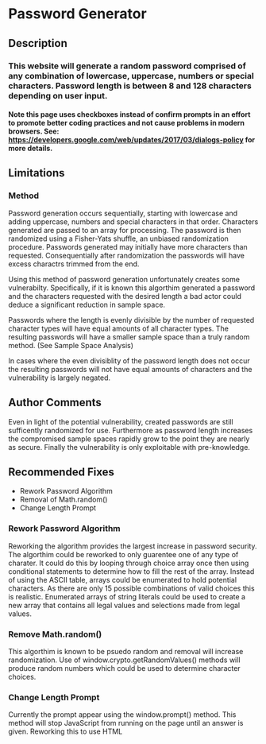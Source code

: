 # Password Generator

## Description
### This website will generate a random password comprised of any combination of lowercase, uppercase, numbers or special characters. Password length is between 8 and 128 characters depending on user input.
#### Note this page uses checkboxes instead of confirm prompts in an effort to promote better coding practices and not cause problems in modern browsers. See: https://developers.google.com/web/updates/2017/03/dialogs-policy for more details.
## Limitations

### Method

Password generation occurs sequentially, starting with lowercase and adding uppercase, numbers and special characters in that order. Characters generated are passed to an array for processing. The password is then randomized using a Fisher-Yats shuffle, an unbiased randomization procedure. Passwords generated may initially have more characters than requested. Consequentially after randomization the passwords will have excess charactrs trimmed from the end.

Using this method of password generation unfortunately creates some vulnerabilty. Specifically, if it is known this algorthim generated a password and the characters requested with the desired length a bad actor could deduce a significant reduction in sample space.

Passwords where the length is evenly divisible by the number of requested character types will have equal amounts of all character types. The resulting passwords will have a smaller sample space than a truly random method. (See Sample Space Analysis)

In cases where the even divisiblity of the password length does not occur the resulting passwords will not have equal amounts of characters and the vulnerability is largely negated.  

## Author Comments
Even in light of the potential vulnerability, created passwords are still sufficently randomized for use. Furthermore as password length increases the compromised sample spaces rapidly grow to the point they are nearly as secure. Finally the vulnerability is only exploitable with pre-knowledge. 
 

## Recommended Fixes

* Rework Password Algorithm
* Removal of Math.random()
* Change Length Prompt

### Rework Password Algorithm
Reworking the algorithm provides the largest increase in password security. The algorthim could be reworked to only guarentee one of any type of charater. It could do this by looping through choice array once then using conditional statements to determine how to fill the rest of the array. 
Instead of using the ASCII table, arrays could be enumerated to hold potential characters. As there are only 15 possible combinations of valid choices this is realistic. Enumerated arrays of string literals could be used to create a new array that contains all legal values and selections made from legal values.

### Remove Math.random()
This algorthim is known to be psuedo random and removal will increase randomization. Use of window.crypto.getRandomValues() methods will produce random numbers which could be used to determine character choices. 

### Change Length Prompt
Currently the prompt appear using the window.prompt() method. This method will stop JavaScript from running on the page until an answer is given. Reworking this to use HTML <dialog> to not intterupt code exection.

## Sample Space Analysis
Given a password of length 8 using all character types:
The sample space where all possible values are of equal chance is 76^8 approximately 1.11e15. The method used here will actually have 26^4 * 10^2 * 14^2 approximately 8.96e9. This reduces the sample space by more than 99.9%. 

Comparitively, a password of length 8 using only lowercase letters will have a sample space of 2.08e11. The following table shows the complete comparison of vulnerable sample spaces vs true random of passwords of various lengths where all characters are included in generation. 


| Length | letters | exponent | numerals | exponent2 | special chars | exponent3 | Sample Space | True Random | Sample Space2 |
| ------ | ------- | -------- | -------- | --------- | ------------- | --------- | ------------ | ----------- | ------------- |
| 8      | 26      | 4        | 10       | 2         | 14            | 2         | 8.96E+09     | 76          | 1.11303E+15   |
| 12     | 26      | 6        | 10       | 4         | 14            | 4         | 1.19E+17     | 76          | 3.71333E+22   |
| 16     | 26      | 8        | 10       | 6         | 14            | 6         | 1.57E+24     | 76          | 1.23885E+30   |
| 20     | 26      | 10       | 10       | 8         | 14            | 8         | 2.08E+31     | 76          | 4.13306E+37   |
| 24     | 26      | 12       | 10       | 10        | 14            | 10        | 2.76E+38     | 76          | 1.37888E+45   |
| 28     | 26      | 14       | 10       | 12        | 14            | 12        | 3.66E+45     | 76          | 4.60024E+52   |
| 32     | 26      | 16       | 10       | 14        | 14            | 14        | 4.85E+52     | 76          | 1.53474E+60   |
| 36     | 26      | 18       | 10       | 16        | 14            | 16        | 6.42E+59     | 76          | 5.12023E+67   |
| 40     | 26      | 20       | 10       | 18        | 14            | 18        | 8.51E+66     | 76          | 1.70822E+75   |
| 44     | 26      | 22       | 10       | 20        | 14            | 20        | 1.13E+74     | 76          | 5.69899E+82   |
| 48     | 26      | 24       | 10       | 22        | 14            | 22        | 1.49E+81     | 76          | 1.90131E+90   |
| 52     | 26      | 26       | 10       | 24        | 14            | 24        | 1.98E+88     | 76          | 6.34318E+97   |
| 56     | 26      | 28       | 10       | 26        | 14            | 26        | 2.62E+95     | 76          | 2.1162E+105   |
| 60     | 26      | 30       | 10       | 28        | 14            | 28        | 3.47E+102    | 76          | 7.0602E+112   |
| 64     | 26      | 32       | 10       | 30        | 14            | 30        | 4.60E+109    | 76          | 2.3554E+120   |
| 68     | 26      | 34       | 10       | 32        | 14            | 32        | 6.10E+116    | 76          | 7.8582E+127   |
| 72     | 26      | 36       | 10       | 34        | 14            | 34        | 8.08E+123    | 76          | 2.6217E+135   |
| 76     | 26      | 38       | 10       | 36        | 14            | 36        | 1.07E+131    | 76          | 8.7465E+142   |
| 80     | 26      | 40       | 10       | 38        | 14            | 38        | 1.42E+138    | 76          | 2.918E+150    |
| 84     | 26      | 42       | 10       | 40        | 14            | 40        | 1.88E+145    | 76          | 9.7351E+157   |
| 88     | 26      | 44       | 10       | 42        | 14            | 42        | 2.49E+152    | 76          | 3.2479E+165   |
| 92     | 26      | 46       | 10       | 44        | 14            | 44        | 3.30E+159    | 76          | 1.0836E+173   |
| 96     | 26      | 48       | 10       | 46        | 14            | 46        | 4.37E+166    | 76          | 3.615E+180    |
| 100    | 26      | 50       | 10       | 48        | 14            | 48        | 5.79E+173    | 76          | 1.206E+188    |
| 104    | 26      | 52       | 10       | 50        | 14            | 50        | 7.67E+180    | 76          | 4.0236E+195   |
| 108    | 26      | 54       | 10       | 52        | 14            | 52        | 1.02E+188    | 76          | 1.3424E+203   |
| 112    | 26      | 56       | 10       | 54        | 14            | 54        | 1.35E+195    | 76          | 4.4784E+210   |
| 116    | 26      | 58       | 10       | 56        | 14            | 56        | 1.78E+202    | 76          | 1.4941E+218   |
| 120    | 26      | 60       | 10       | 58        | 14            | 58        | 2.36E+209    | 76          | 4.9846E+225   |
| 124    | 26      | 62       | 10       | 60        | 14            | 60        | 3.13E+216    | 76          | 1.663E+233    |
| 128    | 26      | 64       | 10       | 62        | 14            | 62        | 4.15E+223    | 76          | 5.548E+240    |
